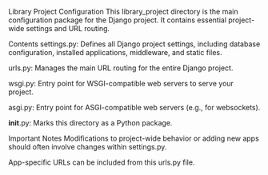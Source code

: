 Library Project Configuration
This library_project directory is the main configuration package for the Django project. It contains essential project-wide settings and URL routing.

Contents
settings.py: Defines all Django project settings, including database configuration, installed applications, middleware, and static files.

urls.py: Manages the main URL routing for the entire Django project.

wsgi.py: Entry point for WSGI-compatible web servers to serve your project.

asgi.py: Entry point for ASGI-compatible web servers (e.g., for websockets).

__init__.py: Marks this directory as a Python package.

Important Notes
Modifications to project-wide behavior or adding new apps should often involve changes within settings.py.

App-specific URLs can be included from this urls.py file.